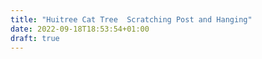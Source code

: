 ```yaml
---
title: "Huitree Cat Tree  Scratching Post and Hanging"
date: 2022-09-18T18:53:54+01:00
draft: true
---
```


